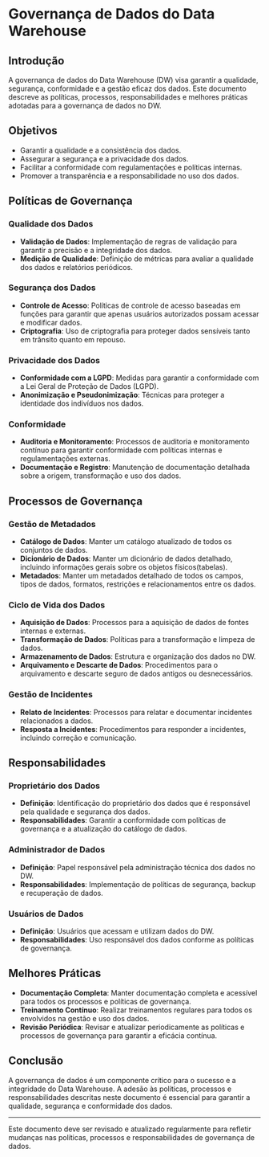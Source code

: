 # Governança de Dados do Data Warehouse

## Introdução
A governança de dados do Data Warehouse (DW) visa garantir a qualidade, segurança, conformidade e a gestão eficaz dos dados. Este documento descreve as políticas, processos, responsabilidades e melhores práticas adotadas para a governança de dados no DW.

## Objetivos
- Garantir a qualidade e a consistência dos dados.
- Assegurar a segurança e a privacidade dos dados.
- Facilitar a conformidade com regulamentações e políticas internas.
- Promover a transparência e a responsabilidade no uso dos dados.

## Políticas de Governança
### Qualidade dos Dados
- **Validação de Dados**: Implementação de regras de validação para garantir a precisão e a integridade dos dados.
- **Medição de Qualidade**: Definição de métricas para avaliar a qualidade dos dados e relatórios periódicos.

### Segurança dos Dados
- **Controle de Acesso**: Políticas de controle de acesso baseadas em funções para garantir que apenas usuários autorizados possam acessar e modificar dados.
- **Criptografia**: Uso de criptografia para proteger dados sensíveis tanto em trânsito quanto em repouso.

### Privacidade dos Dados
- **Conformidade com a LGPD**: Medidas para garantir a conformidade com a Lei Geral de Proteção de Dados (LGPD).
- **Anonimização e Pseudonimização**: Técnicas para proteger a identidade dos indivíduos nos dados.

### Conformidade
- **Auditoria e Monitoramento**: Processos de auditoria e monitoramento contínuo para garantir conformidade com políticas internas e regulamentações externas.
- **Documentação e Registro**: Manutenção de documentação detalhada sobre a origem, transformação e uso dos dados.

## Processos de Governança
### Gestão de Metadados
- **Catálogo de Dados**: Manter um catálogo atualizado de todos os conjuntos de dados.
- **Dicionário de Dados**: Manter um dicionário de dados detalhado, incluindo informações gerais sobre os objetos físicos(tabelas).
- **Metadados**: Manter um metadados detalhado de todos os campos, tipos de dados, formatos, restrições e relacionamentos entre os dados.

### Ciclo de Vida dos Dados
- **Aquisição de Dados**: Processos para a aquisição de dados de fontes internas e externas.
- **Transformação de Dados**: Políticas para a transformação e limpeza de dados.
- **Armazenamento de Dados**: Estrutura e organização dos dados no DW.
- **Arquivamento e Descarte de Dados**: Procedimentos para o arquivamento e descarte seguro de dados antigos ou desnecessários.

### Gestão de Incidentes
- **Relato de Incidentes**: Processos para relatar e documentar incidentes relacionados a dados.
- **Resposta a Incidentes**: Procedimentos para responder a incidentes, incluindo correção e comunicação.

## Responsabilidades
### Proprietário dos Dados
- **Definição**: Identificação do proprietário dos dados que é responsável pela qualidade e segurança dos dados.
- **Responsabilidades**: Garantir a conformidade com políticas de governança e a atualização do catálogo de dados.

### Administrador de Dados
- **Definição**: Papel responsável pela administração técnica dos dados no DW.
- **Responsabilidades**: Implementação de políticas de segurança, backup e recuperação de dados.

### Usuários de Dados
- **Definição**: Usuários que acessam e utilizam dados do DW.
- **Responsabilidades**: Uso responsável dos dados conforme as políticas de governança.

## Melhores Práticas
- **Documentação Completa**: Manter documentação completa e acessível para todos os processos e políticas de governança.
- **Treinamento Contínuo**: Realizar treinamentos regulares para todos os envolvidos na gestão e uso dos dados.
- **Revisão Periódica**: Revisar e atualizar periodicamente as políticas e processos de governança para garantir a eficácia contínua.

## Conclusão
A governança de dados é um componente crítico para o sucesso e a integridade do Data Warehouse. A adesão às políticas, processos e responsabilidades descritas neste documento é essencial para garantir a qualidade, segurança e conformidade dos dados.

---

Este documento deve ser revisado e atualizado regularmente para refletir mudanças nas políticas, processos e responsabilidades de governança de dados.
